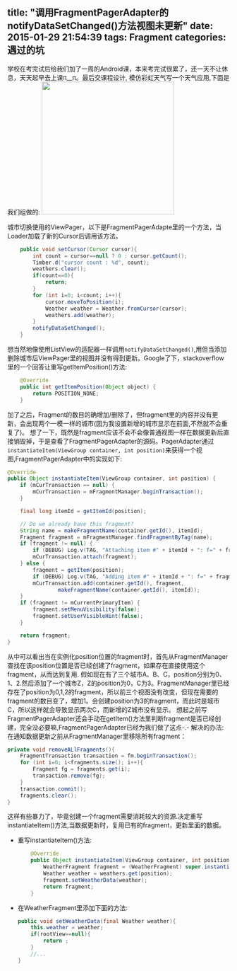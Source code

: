 title: "调用FragmentPagerAdapter的notifyDataSetChanged()方法视图未更新"
date: 2015-01-29 21:54:39
tags: Fragment
categories: 遇过的坑
---

学校在考完试后给我们加了一周的Android课，本来考完试很累了，还一天不让休息，天天起早去上课π__π。最后交课程设计, 模仿彩虹天气写一个天气应用,下面是我们组做的:
<img  src="http://7u2rtn.com1.z0.glb.clouddn.com/media/view-not-updated-after-call-FragmentPagerAdapter-notifyDataSetChanged/device-2015-01-26-105356.png" width="300px" />
<!--more-->
城市切换使用的ViewPager，以下是FragmentPagerAdapte里的一个方法，当Loader加载了新的Cursor后调用该方法。
```java
    public void setCursor(Cursor cursor){
        int count = cursor==null ? 0 : cursor.getCount();
        Timber.d("cursor count : %d", count);
        weathers.clear();
        if(count==0){
            return;
        }
        for (int i=0; i<count; i++){
            cursor.moveToPosition(i);
            Weather weather = Weather.fromCursor(cursor);
            weathers.add(weather);
        }
        notifyDataSetChanged();
    }
```
想当然地像使用ListView的适配器一样调用`notifyDataSetChanged()`,用但当添加删除城市后ViewPager里的视图并没有得到更新。Google了下，stackoverflow里的一个回答让重写getItemPosition()方法:
```java
    @Override
    public int getItemPosition(Object object) {
        return POSITION_NONE;
    }
   ```
   
   加了之后，Fragment的数目的确增加/删除了，但fragment里的内容并没有更新，会出现两个一模一样的城市(因为我设置新增的城市显示在前面,不然就不会重复了)。
   想了一下，既然是fragment应该不会不会像普通视图一样在数据更新后直接销毁掉，于是查看了FragmentPagerAdapter的源码。PagerAdapter通过`instantiateItem(ViewGroup container, int position)`来获得一个视图,FragmentPagerAdapter中的实现如下:
   
```java
@Override
public Object instantiateItem(ViewGroup container, int position) {
    if (mCurTransaction == null) {
        mCurTransaction = mFragmentManager.beginTransaction();
    }

    final long itemId = getItemId(position);

    // Do we already have this fragment?
    String name = makeFragmentName(container.getId(), itemId);
    Fragment fragment = mFragmentManager.findFragmentByTag(name);
    if (fragment != null) {
        if (DEBUG) Log.v(TAG, "Attaching item #" + itemId + ": f=" + fragment);
        mCurTransaction.attach(fragment);
    } else {
        fragment = getItem(position);
        if (DEBUG) Log.v(TAG, "Adding item #" + itemId + ": f=" + fragment);
        mCurTransaction.add(container.getId(), fragment,
                makeFragmentName(container.getId(), itemId));
    }
    if (fragment != mCurrentPrimaryItem) {
        fragment.setMenuVisibility(false);
        fragment.setUserVisibleHint(false);
    }

    return fragment;
}
   ```
   从中可以看出当在实例化position位置的fragment时，首先从FragmentManager查找在该position位置是否已经创建了fragment，如果存在直接使用这个fragment，从而达到复用.
   假如现在有了三个城市A、B、C，position分别为0、1、2.然后添加了一个城市Z，Z的position为0，C为3。FragmentManager里已经存在了position为0,1,2的fragment，所以前三个视图没有改变，但现在需要的fragment的数目变了，增加1。会创建position为3的fragment，而此时是城市C，所以这样就会导致显示两次C，而新增的Z城市没有显示。
   想起之前写FragmentPagerAdapter还会手动在getItem()方法里判断fragment是否已经创建，完全没必要嘛,FragmentPagerAdapter已经为我们做了这点-.-
   解决的办法:
   	在通知数据更新之前从FragmentManager里移除所有fragment：
```java
private void removeALlFragments(){
    FragmentTransaction transaction = fm.beginTransaction();
    for (int i=0; i<fragments.size(); i++){
        Fragment fg = fragments.get(i);
        transaction.remove(fg);
    }
    transaction.commit();
    fragments.clear();
}
```
这样有些暴力了，毕竟创建一个fragment需要消耗较大的资源.决定重写instantiateItem()方法,当数据更新时，复用已有的fragment，更新里面的数据。

  - 重写instantiateItem()方法:
	```java
	    @Override
	    public Object instantiateItem(ViewGroup container, int position) {
	        WeatherFragment fragment = (WeatherFragment) super.instantiateItem(container, position);
	        Weather weather = weathers.get(position);
	        fragment.setWeatherData(weather);
	        return fragment;
	    }
	```
  - 在WeatherFragment里添加下面的方法:
	```java
	public void setWeatherData(final Weather weather){
	    this.weather = weather;
	    if(rootView==null){
	        return ;
	    }
	    //...
	}
	```